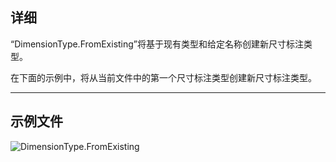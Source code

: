 ## 详细
“DimensionType.FromExisting”将基于现有类型和给定名称创建新尺寸标注类型。

在下面的示例中，将从当前文件中的第一个尺寸标注类型创建新尺寸标注类型。
___
## 示例文件

![DimensionType.FromExisting](./Revit.Elements.DimensionType.FromExisting_img.jpg)
